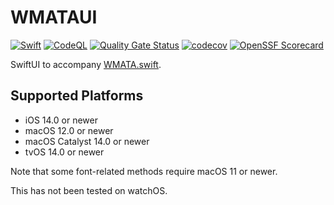 # WMATAUI

[![Swift](https://github.com/rhwood/WMATAUI.swift/actions/workflows/swift.yml/badge.svg)](https://github.com/rhwood/WMATAUI.swift/actions/workflows/swift.yml)
[![CodeQL](https://github.com/rhwood/WMATAUI.swift/actions/workflows/codeql.yml/badge.svg)](https://github.com/rhwood/WMATAUI.swift/actions/workflows/codeql.yml)
[![Quality Gate Status](https://sonarcloud.io/api/project_badges/measure?project=rhwood_WMATAUI.swift&metric=alert_status)](https://sonarcloud.io/summary/new_code?id=rhwood_WMATAUI.swift)
[![codecov](https://codecov.io/gh/rhwood/WMATAUI.swift/branch/main/graph/badge.svg?token=QI5W748AQJ)](https://codecov.io/gh/rhwood/WMATAUI.swift)
[![OpenSSF Scorecard](https://api.securityscorecards.dev/projects/github.com/rhwood/WMATAUI.swift/badge)](https://securityscorecards.dev/viewer/?uri=github.com/rhwood/WMATAUI.swift)

SwiftUI to accompany [WMATA.swift](https://github.com/emma-k-alexandra/WMATA.swift).

## Supported Platforms

- iOS 14.0 or newer
- macOS 12.0 or newer
- macOS Catalyst 14.0 or newer
- tvOS 14.0 or newer

Note that some font-related methods require macOS 11 or newer.

This has not been tested on watchOS.

